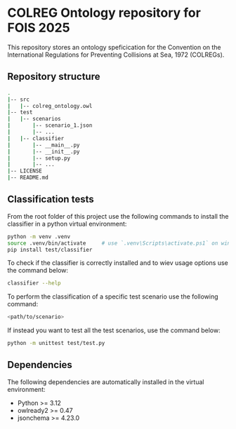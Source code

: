 # COLREG Ontology repository for FOIS 2025

This repository stores an ontology speficication for the Convention on the International Regulations for Preventing Collisions at Sea, 1972 (COLREGs).

## Repository structure

```bash
.
|-- src
|   |-- colreg_ontology.owl
|-- test
|   |-- scenarios
|       |-- scenario_1.json
|       |-- ...
|   |-- classifier
|       |-- __main__.py
|       |-- __init__.py
|       |-- setup.py
|       |-- ...
|-- LICENSE
|-- README.md
```

## Classification tests

From the root folder of this project use the following commands to install the classifier in a python virtual environment:

```bash
python -m venv .venv
source .venv/bin/activate     # use `.venv\Scripts\activate.ps1` on windows
pip install test/classifier
```

To check if the classifier is correctly installed and to wiev usage options use the command below:

```bash
classifier --help
```

To perform the classification of a specific test scenario use the following command:

```bash
<path/to/scenario>
```

If instead you want to test all the test scenarios, use the command below:

```bash
python -m unittest test/test.py
```

## Dependencies

The following dependencies are automatically installed in the virtual environment:
- Python >= 3.12
- owlready2 >= 0.47
- jsonchema >= 4.23.0
